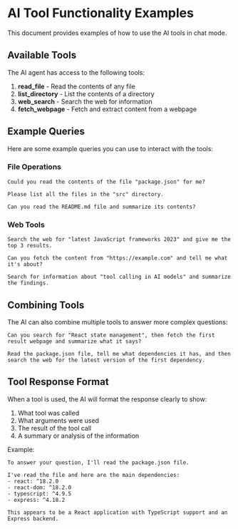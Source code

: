 # AI Tool Functionality Examples

This document provides examples of how to use the AI tools in chat mode.

## Available Tools

The AI agent has access to the following tools:

1. **read_file** - Read the contents of any file
2. **list_directory** - List the contents of a directory
3. **web_search** - Search the web for information
4. **fetch_webpage** - Fetch and extract content from a webpage

## Example Queries

Here are some example queries you can use to interact with the tools:

### File Operations

```
Could you read the contents of the file "package.json" for me?
```

```
Please list all the files in the "src" directory.
```

```
Can you read the README.md file and summarize its contents?
```

### Web Tools

```
Search the web for "latest JavaScript frameworks 2023" and give me the top 3 results.
```

```
Can you fetch the content from "https://example.com" and tell me what it's about?
```

```
Search for information about "tool calling in AI models" and summarize the findings.
```

## Combining Tools

The AI can also combine multiple tools to answer more complex questions:

```
Can you search for "React state management", then fetch the first result webpage and summarize what it says?
```

```
Read the package.json file, tell me what dependencies it has, and then search the web for the latest version of the first dependency.
```

## Tool Response Format

When a tool is used, the AI will format the response clearly to show:

1. What tool was called
2. What arguments were used
3. The result of the tool call
4. A summary or analysis of the information

Example:

```
To answer your question, I'll read the package.json file.

I've read the file and here are the main dependencies:
- react: ^18.2.0
- react-dom: ^18.2.0
- typescript: ^4.9.5
- express: ^4.18.2

This appears to be a React application with TypeScript support and an Express backend.
``` 